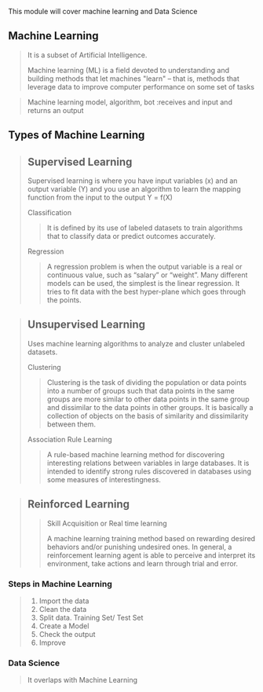 This module will cover machine learning and Data Science

## Machine Learning
> It is a subset of Artificial Intelligence.
> 
> Machine learning (ML) is a field devoted to understanding and building methods that let machines "learn" – that is, methods that leverage data to improve computer performance on some set of tasks

> Machine learning model, algorithm, bot :receives and input and returns an output

## Types of Machine Learning
> ## Supervised Learning
>
> Supervised learning is where you have input variables (x) and an output variable (Y) and you use an algorithm to learn the mapping function from the input to the output Y = f(X)
> 
> Classification
>> It is defined by its use of labeled datasets to train algorithms that to classify data or predict outcomes accurately.
> 
> Regression 
>>  A regression problem is when the output variable is a real or continuous value, such as “salary” or “weight”. Many different models can be used, the simplest is the linear regression. It tries to fit data with the best hyper-plane which goes through the points.
 
> ## Unsupervised Learning
> Uses machine learning algorithms to analyze and cluster unlabeled datasets.
>
> Clustering
>> Clustering is the task of dividing the population or data points into a number of groups such that data points in the same groups are more similar to other data points in the same group and dissimilar to the data points in other groups. It is basically a collection of objects on the basis of similarity and dissimilarity between them.
>
> Association Rule Learning
>> A rule-based machine learning method for discovering interesting relations between variables in large databases. It is intended to identify strong rules discovered in databases using some measures of interestingness.

> ## Reinforced Learning
>> Skill Acquisition or Real time learning
>>
>> A machine learning training method based on rewarding desired behaviors and/or punishing undesired ones. In general, a reinforcement learning agent is able to perceive and interpret its environment, take actions and learn through trial and error.
>>

### Steps in Machine Learning
> 1. Import the data 
> 2. Clean the data
> 3. Split data. Training Set/ Test Set
> 4. Create a Model
> 5. Check the output
> 6. Improve


### Data Science
> It overlaps with Machine Learning
> 

